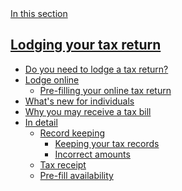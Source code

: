 <aside class="au-side-nav au-accordion" aria-label="side navigation">
  <a 
    href="#nav-default" 
    class="au-side-nav__toggle au-accordion__title au-accordion--closed js-focus-me" 
    aria-controls="nav-default"
    aria-expanded="false"
    aria-selected="false"
    onclick="return AU.accordion.Toggle( this )"
  >
    In this section
  </a>
  <div id="nav-default" class="au-side-nav__content au-accordion--closed au-accordion__body">
    <h2 class="au-sidenav__title">
      <a class="js-focus-me" href="#">Lodging your tax return</a>
    </h2>
    <ul class="au-link-list">
      <li><a class="js-focus-me" href="#">Do you need to lodge a tax return?</a></li>
      <li><a class="js-focus-me" href="#">Lodge online</a>
        <ul class="au-link-list">
          <li><a class="js-focus-me" href="#">Pre-filling your online tax return</a></li>
        </ul>
      </li>
      <li><a class="js-focus-me" href="#">What's new for individuals</a></li>
      <li><a class="js-focus-me" href="#">Why you may receive a tax bill</a></li>
      <li><a class="js-focus-me" href="#">In detail</a>
        <ul class="au-link-list">
          <li><a class="js-focus-me" href="#">Record keeping</a>
            <ul class="au-link-list">
              <li class="active"><a class="js-focus-me" href="#">Keeping your tax records</a></li>
              <li><a class="js-focus-me" href="#">Incorrect amounts</a></li>
            </ul>
          </li>
          <li><a class="js-focus-me" href="#">Tax receipt</a></li>
          <li><a class="js-focus-me" href="#">Pre-fill availability</a></li>
        </ul>
      </li>
      </ul>
  </div>
</aside>
